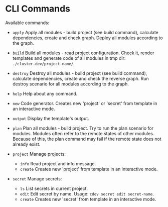 # CLI Commands

Available commands:

* `apply`       Apply all modules - build project (see build command), calculate dependencies, create and check graph. Deploy all modules according to the graph.

* `build`       Build all modules - read project configuration. Check it, render templates and generate code of all modules in tmp dir: `./cluster.dev/project-name/`.

* `destroy`     Destroy all modules - build project (see build command), calculate dependencies, create and check the reverse graph. Run destroy scenario for all modules according to the graph.

* `help`        Help about any command.

* `new`         Code generator. Creates new 'project' or 'secret' from template in an interactive mode.

* `output`      Display the template's output.

* `plan`        Plan all modules - build project. Try to run the plan scenario for modules. Modules often refer to the remote states of other modules. Because of this, the plan command may fail if the remote state does not already exist.

* `project`     Manage projects:

    * `info`      Read project and info message.
    * `create`    Creates new 'project' from template in an interactive mode.

* `secret`      Manage secrets:

    * `ls`        List secrets in current project.
    * `edit`      Edit secret by name. Usage: `cdev secret edit secret-name`.
    * `create`    Creates new 'secret' from template in an interactive mode.
